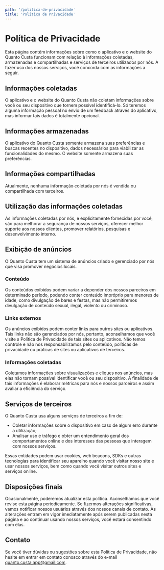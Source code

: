 ```yaml
---
path: '/politica-de-privacidade'
title: 'Política de Privacidade'
---
```


# Política de Privacidade

Esta página contém informações sobre como o aplicativo e o website do Quanto Custa funcionam com relação à informações coletadas, armazenadas e compartilhadas e serviços de terceiros utilizados por nós. A fazer uso dos nossos serviços, você concorda com as informações a seguir.

## Informações coletadas

O aplicativo e o website do Quanto Custa não coletam informações sobre você ou seu dispositivo que tornem possível identificá-lo. Só teremos alguma informação pessoal no envio de um feedback através do aplicativo, mas informar tais dados é totalmente opcional.

## Informações armazenadas

O aplicativo do Quanto Custa somente armazena suas preferências e buscas recentes no dispositivo, dados necessários para viabilizar as funcionalidades do mesmo. O website somente armazena suas preferências.

## Informações compartilhadas

Atualmente, nenhuma informação coletada por nós é vendida ou compartilhada com terceiros.

## Utilização das informações coletadas

As informações coletadas por nós, e explicitamente fornecidas por você, são para melhorar a segurança de nossos serviços, oferecer melhor suporte aos nossos clientes, promover relatórios, pesquisas e desenvolvimento interno.

## Exibição de anúncios

O Quanto Custa tem um sistema de anúncios criado e gerenciado por nós que visa promover negócios locais.

### Conteúdo

Os conteúdos exibidos podem variar a depender dos nossos parceiros em determinado período, podendo conter conteúdo impróprio para menores de idade, como divulgação de bares e festas, mas não permitiremos divulgação de conteúdo sexual, ilegal, violento ou criminoso.

### Links externos

Os anúncios exibidos podem conter links para outros sites ou aplicativos. Tais links não são gerenciados por nós, portanto, aconselhamos que você visite a Política de Privacidade de tais sites ou aplicativos. Não temos controle e não nos responsabilizamos pelo conteúdo, políticas de privacidade ou práticas de sites ou aplicativos de terceiros.

### Informações coletadas

Coletamos informações sobre visualizações e cliques nos anúncios, mas elas não tornam possível identificar você ou seu dispositivo. A finalidade de tais informações é elaborar métricas para nós e nossos parceiros e assim avaliar a eficiência do serviço.

## Serviços de terceiros

O Quanto Custa usa alguns serviços de terceiros a fim de:

- Coletar informações sobre o dispositivo em caso de algum erro durante a utilização;
- Analisar uso e tráfego e obter um entendimento geral dos comportamentos online e dos interesses das pessoas que interagem com nossos serviços.

Essas entidades podem usar cookies, web beacons, SDKs e outras tecnologias para identificar seu aparelho quando você visitar nosso site e usar nossos serviços, bem como quando você visitar outros sites e serviços online.

## Disposições finais

Ocasionalmente, poderemos atualizar esta política. Aconselhamos que você revise esta página periodicamente. Se fizermos alterações significativas, vamos notificar nossos usuários através dos nossos canais de contato. As alterações entram em vigor imediatamente após serem publicadas nesta página e ao continuar usando nossos serviços, você estará consentindo com elas.

## Contato

Se você tiver dúvidas ou sugestões sobre esta Política de Privacidade, não hesite em entrar em contato conosco através do e-mail [quanto.custa.app@gmail.com](mailto:quanto.custa.app@gmail.com).
